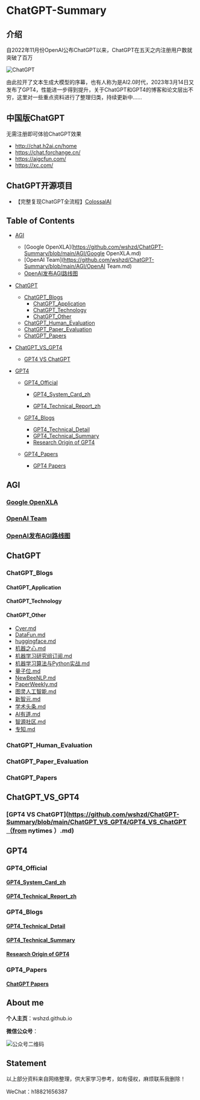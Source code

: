 # ChatGPT-Summary
## 介绍

自2022年11月份OpenAI公布ChatGPT以来，ChatGPT在五天之内注册用户数就突破了百万

![ChatGPT](https://github.com/wshzd/ChatGPT-Summary/blob/main/images/chatgpt.png)

由此拉开了文本生成大模型的序幕，也有人称为是AI2.0时代，2023年3月14日又发布了GPT4，性能进一步得到提升，关于ChatGPT和GPT4的博客和论文层出不穷，这里对一些重点资料进行了整理归类，持续更新中......

## 中国版ChatGPT

无需注册即可体验ChatGPT效果
* http://chat.h2ai.cn/home
* https://chat.forchange.cn/
* https://aigcfun.com/
* https://xc.com/
## ChatGPT开源项目

* 【完整复现ChatGPT全流程】[ColossalAI](https://github.com/hpcaitech/ColossalAI)
## Table of Contents

- [AGI](#agi)
  - [Google OpenXLA](https://github.com/wshzd/ChatGPT-Summary/blob/main/AGI/Google OpenXLA.md)
  - [OpenAI Team](https://github.com/wshzd/ChatGPT-Summary/blob/main/AGI/OpenAI Team.md)
  - [OpenAI发布AGI路线图](https://github.com/wshzd/ChatGPT-Summary/blob/main/AGI/OpenAI发布AGI路线图.md)

- [ChatGPT](#chatgpt)
  - [ChatGPT_Blogs](#chatgpt_blogs)
    - [ChatGPT_Application](#chatgpt_application)
    - [ChatGPT_Technology](#chatgpt_technology)
    - [ChatGPT_Other](#chatgpt_other)
  - [ChatGPT_Human_Evaluation](#chatgpt_human_evaluation)
  - [ChatGPT_Paper_Evaluation](#chatgpt_paper_evaluation)
  - [ChatGPT_Papers](#chatgpt_papers)

- [ChatGPT_VS_GPT4](#chatgpt_vs_gpt4)
  - [GPT4 VS ChatGPT](#gpt4_vs_chatgpt)

- [GPT4](#gpt4)

  - [GPT4_Official](#gpt4_official)

    - [GPT4_System_Card_zh](#gpt4_system_card_zh)

    - [GPT4_Technical_Report_zh](#gpt4_technical_report_zh)

  - [GPT4_Blogs](#gpt4_blogs)

    - [GPT4_Technical_Detail](#gpt4_technical_detail)
    - [GPT4_Technical_Summary](#gpt4_technical_summary)
    - [Research Origin of GPT4](#research_origin_of_gpt4)

  - [GPT4_Papers](#gpt4_papers)

    - [GPT4 Papers](#gpt4_papers)

## AGI

### [Google OpenXLA](https://github.com/wshzd/ChatGPT-Summary/blob/main/AGI/Google_OpenXLA.md)

### [OpenAI Team](https://github.com/wshzd/ChatGPT-Summary/blob/main/AGI/OpenAI_Team.md)

### [OpenAI发布AGI路线图](https://github.com/wshzd/ChatGPT-Summary/blob/main/AGI/OpenAI发布AGI路线图.md)

## ChatGPT

### ChatGPT_Blogs

#### ChatGPT_Application

#### ChatGPT_Technology

#### ChatGPT_Other

- [Cver.md](https://github.com/wshzd/ChatGPT-Summary/blob/main/ChatGPT/Blog/Other/Cver.md)
- [DataFun.md](https://github.com/wshzd/ChatGPT-Summary/blob/main/ChatGPT/Blog/Other/DataFun.md)
- [huggingface.md](https://github.com/wshzd/ChatGPT-Summary/blob/main/ChatGPT/Blog/Other/huggingface.md)
- [机器之心.md](https://github.com/wshzd/ChatGPT-Summary/blob/main/ChatGPT/Blog/Other/%E6%9C%BA%E5%99%A8%E4%B9%8B%E5%BF%83.md)
- [机器学习研究组订阅.md](https://github.com/wshzd/ChatGPT-Summary/blob/main/ChatGPT/Blog/Other/%E6%9C%BA%E5%99%A8%E5%AD%A6%E4%B9%A0%E7%A0%94%E7%A9%B6%E7%BB%84%E8%AE%A2%E9%98%85.md)
- [机器学习算法与Python实战.md](https://github.com/wshzd/ChatGPT-Summary/blob/main/ChatGPT/Blog/Other/%E6%9C%BA%E5%99%A8%E5%AD%A6%E4%B9%A0%E7%AE%97%E6%B3%95%E4%B8%8EPython%E5%AE%9E%E6%88%98.md)
- [量子位.md](https://github.com/wshzd/ChatGPT-Summary/blob/main/ChatGPT/Blog/Other/%E9%87%8F%E5%AD%90%E4%BD%8D.md)
- [NewBeeNLP.md](https://github.com/wshzd/ChatGPT-Summary/blob/main/ChatGPT/Blog/Other/NewBeeNLP.md)
- [PaperWeekly.md](https://github.com/wshzd/ChatGPT-Summary/blob/main/ChatGPT/Blog/Other/PaperWeekly.md)
- [图灵人工智能.md](https://github.com/wshzd/ChatGPT-Summary/blob/main/ChatGPT/Blog/Other/%E5%9B%BE%E7%81%B5%E4%BA%BA%E5%B7%A5%E6%99%BA%E8%83%BD.md)
- [新智元.md](https://github.com/wshzd/ChatGPT-Summary/blob/main/ChatGPT/Blog/Other/%E6%96%B0%E6%99%BA%E5%85%83.md)
- [学术头条.md](https://github.com/wshzd/ChatGPT-Summary/blob/main/ChatGPT/Blog/Other/%E5%AD%A6%E6%9C%AF%E5%A4%B4%E6%9D%A1.md)
- [AI有道.md](https://github.com/wshzd/ChatGPT-Summary/blob/main/ChatGPT/Blog/Other/AI%E6%9C%89%E9%81%93.md)
- [智源社区.md](https://github.com/wshzd/ChatGPT-Summary/blob/main/ChatGPT/Blog/Other/%E6%99%BA%E6%BA%90%E7%A4%BE%E5%8C%BA.md)
- [专知.md](https://github.com/wshzd/ChatGPT-Summary/blob/main/ChatGPT/Blog/Other/%E4%B8%93%E7%9F%A5.md)

### ChatGPT_Human_Evaluation

### ChatGPT_Paper_Evaluation

### ChatGPT_Papers

## ChatGPT_VS_GPT4

### [GPT4 VS ChatGPT](https://github.com/wshzd/ChatGPT-Summary/blob/main/ChatGPT_VS_GPT4/GPT4_VS_ChatGPT（from nytimes ）.md)

## GPT4

### GPT4_Official

#### [GPT4_System_Card_zh](https://github.com/wshzd/ChatGPT-Summary/blob/main/GPT4/Official/GPT-4_System_Card_zh.md)

#### [GPT4_Technical_Report_zh](https://github.com/wshzd/ChatGPT-Summary/blob/main/GPT4/Official/GPT4_Technical_Report_zh.md)

### GPT4_Blogs

#### [GPT4_Technical_Detail](https://github.com/wshzd/ChatGPT-Summary/blob/main/GPT4/Blog/GPT4_Technical_Detail.md)

#### [GPT4_Technical_Summary](https://github.com/wshzd/ChatGPT-Summary/blob/main/GPT4/Blog/GPT4_Technical_Summary.md)

#### [Research Origin of GPT4](https://github.com/wshzd/ChatGPT-Summary/blob/main/GPT4/Blog/Research_Origin_of_GPT-4.md)

### GPT4_Papers

#### [ChatGPT Papers](https://github.com/wshzd/ChatGPT-Summary/tree/main/paper)

## About me

**个人主页**：wshzd.github.io

**微信公众号**：

![公众号二维码](https://github.com/wshzd/ChatGPT-Summary/blob/main/images/ArronAI.jpg)

## Statement

以上部分资料来自网络整理，供大家学习参考，如有侵权，麻烦联系我删除！ 

WeChat：h18821656387